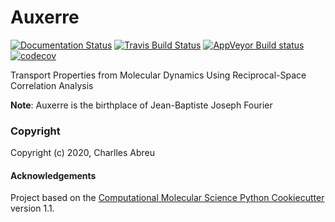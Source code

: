 Auxerre
==============================
[//]: # (Badges)
[![Documentation Status](https://readthedocs.org/projects/atomsmm/badge/?style=flat)](https://readthedocs.org/projects/auxerre)
[![Travis Build Status](https://travis-ci.com/atoms-ufrj/auxerre.svg?branch=master)](https://travis-ci.com/atoms-ufrj/auxerre)
[![AppVeyor Build status](https://ci.appveyor.com/api/projects/status/craabreu/branch/master?svg=true)](https://ci.appveyor.com/project/craabreu/auxerre/branch/master)
[![codecov](https://codecov.io/gh/atoms-ufrj/auxerre/branch/master/graph/badge.svg)](https://codecov.io/gh/atoms-ufrj/auxerre/branch/master)

Transport Properties from Molecular Dynamics Using Reciprocal-Space Correlation Analysis

__Note__: Auxerre is the birthplace of Jean-Baptiste Joseph Fourier

### Copyright

Copyright (c) 2020, Charlles Abreu


#### Acknowledgements

Project based on the
[Computational Molecular Science Python Cookiecutter](https://github.com/molssi/cookiecutter-cms) version 1.1.
